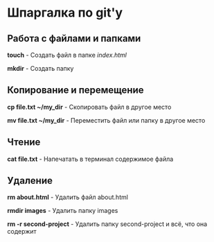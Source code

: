 # Шпаргалка по git'у

Работа с файлами и папками
------

**touch** - Создать файл в папке _index.html_

**mkdir** - Создать папку

Копирование и перемещение
------
**cp file.txt ~/my_dir** - Скопировать файл в другое место

**mv file.txt ~/my_dir** - Переместить файл или папку в другое место

Чтение
------
**cat file.txt** - Напечатать в терминал содержимое файла

Удаление
------

**rm about.html** - Удалить файл about.html

**rmdir images** - Удалить папку images

**rm -r second-project** - Удалить папку second-project и всё, что она содержит
